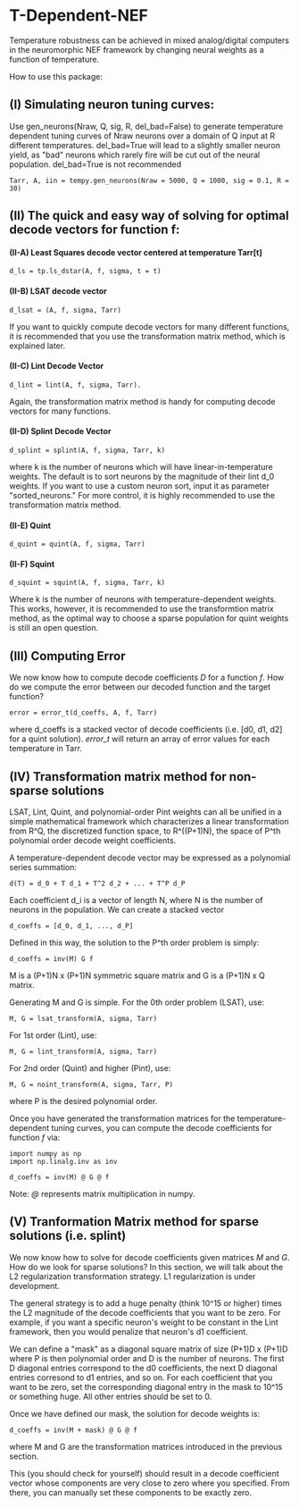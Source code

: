 # T-Dependent-NEF
Temperature robustness can be achieved in mixed analog/digital computers in the neuromorphic NEF framework by changing neural weights as a function of temperature.

How to use this package:

## (I) Simulating neuron tuning curves:
Use gen_neurons(Nraw, Q, sig, R, del_bad=False) to generate temperature dependent tuning curves of Nraw neurons over a domain of Q input  at R different temperatures. del_bad=True will lead to a slightly smaller neuron yield, as "bad" neurons which rarely fire will be cut out of the neural population. del_bad=True is not recommended

```
Tarr, A, iin = tempy.gen_neurons(Nraw = 5000, Q = 1000, sig = 0.1, R = 30)
```

## (II) The quick and easy way of solving for optimal decode vectors for function f:
#### (II-A) Least Squares decode vector centered at temperature Tarr[t]
```  
d_ls = tp.ls_dstar(A, f, sigma, t = t)
```
#### (II-B) LSAT decode vector
``` 
d_lsat = (A, f, sigma, Tarr)
```          
If you want to quickly compute decode vectors for many different functions, it is recommended that you use the transformation matrix method, which is explained later.
        
####  (II-C) Lint Decode Vector
```
d_lint = lint(A, f, sigma, Tarr).
```
Again, the transformation matrix method is handy for computing decode vectors for many functions.
#### (II-D) Splint Decode Vector
```
d_splint = splint(A, f, sigma, Tarr, k)
```
where k is the number of neurons which will have linear-in-temperature weights. The default is to sort neurons by the magnitude of their lint d_0 weights. If you want to use a custom neuron sort, input it as parameter "sorted_neurons." For more control, it is highly recommended to use the transformation matrix method.
        
#### (II-E) Quint 
```
d_quint = quint(A, f, sigma, Tarr)
```
        
#### (II-F) Squint
```
d_squint = squint(A, f, sigma, Tarr, k)
```
Where k is the number of neurons with temperature-dependent weights. This works, however, it is recommended to use the transformtion matrix method, as the optimal way to choose a sparse population for quint weights is still an open question.

## (III) Computing Error
We now know how to compute decode coefficients *D* for a function *f*. How do we compute the error between our decoded function and the target function?

```
error = error_t(d_coeffs, A, f, Tarr)
```
where d_coeffs is a stacked vector of decode coefficients (i.e. [d0, d1, d2] for a quint solution).
*error_t* will return an array of error values for each temperature in Tarr.
        
## (IV) Transformation matrix method for non-sparse solutions
LSAT, Lint, Quint, and polynomial-order Pint weights can all be unified in a simple mathematical framework which characterizes a linear transformation from R^Q, the discretized function space, to R^((P+1)N), the space of P^th polynomial order decode weight coefficients.
    
A temperature-dependent decode vector may be expressed as a polynomial series summation:
```
d(T) = d_0 + T d_1 + T^2 d_2 + ... + T^P d_P
```
Each coefficient d_i is a vector of length N, where N is the number of neurons in the population. We can create a stacked vector 
```
d_coeffs = [d_0, d_1, ..., d_P]
```    
Defined in this way, the solution to the P^th order problem is simply:
```    
d_coeffs = inv(M) G f
```

M is a (P+1)N x (P+1)N symmetric square matrix and G is a (P+1)N x Q matrix.

Generating M and G is simple. For the 0th order problem (LSAT), use:
```
M, G = lsat_transform(A, sigma, Tarr)
```
For 1st order (Lint), use:
```
M, G = lint_transform(A, sigma, Tarr)
```
For 2nd order (Quint) and higher (Pint), use:
```
M, G = noint_transform(A, sigma, Tarr, P)
```
where P is the desired polynomial order.

Once you have generated the transformation matrices for the temperature-dependent tuning curves, you can compute the decode coefficients for function *f* via:

```
import numpy as np
import np.linalg.inv as inv

d_coeffs = inv(M) @ G @ f
```
Note: *@* represents matrix multiplication in numpy.


## (V) Tranformation Matrix method for sparse solutions (i.e. splint)
We now know how to solve for decode coefficients given matrices *M* and *G*. How do we look for sparse solutions? In this section, we will talk about the L2 regularization transformation strategy. L1 regularization is under development.

The general strategy is to add a huge penalty (think 10^15 or higher) times the L2 magnitude of the decode coefficients that you want to be zero. For example, if you want a specific neuron's weight to be constant in the Lint framework, then you would penalize that neuron's d1 coefficient.

We can define a "mask" as a diagonal square matrix of size (P+1)D x (P+1)D where P is then polynomial order and D is the number of neurons. The first D diagonal entries correspond to the d0 coefficients, the next D diagonal entries corresond to d1 entries, and so on. For each coefficient that you want to be zero, set the corresponding diagonal entry in the mask to 10^15 or something huge. All other entries should be set to 0.

Once we have defined our mask, the solution for decode weights is:

```
d_coeffs = inv(M + mask) @ G @ f
```
where M and G are the transformation matrices introduced in the previous section.

This (you should check for yourself) should result in a decode coefficient vector whose components are very close to zero where you specified. From there, you can manually set these components to be exactly zero.
